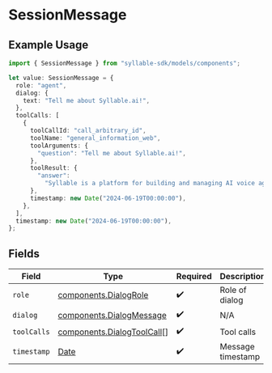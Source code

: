 # SessionMessage

## Example Usage

```typescript
import { SessionMessage } from "syllable-sdk/models/components";

let value: SessionMessage = {
  role: "agent",
  dialog: {
    text: "Tell me about Syllable.ai!",
  },
  toolCalls: [
    {
      toolCallId: "call_arbitrary_id",
      toolName: "general_information_web",
      toolArguments: {
        "question": "Tell me about Syllable.ai!",
      },
      toolResult: {
        "answer":
          "Syllable is a platform for building and managing AI voice agents...",
      },
      timestamp: new Date("2024-06-19T00:00:00"),
    },
  ],
  timestamp: new Date("2024-06-19T00:00:00"),
};
```

## Fields

| Field                                                                                         | Type                                                                                          | Required                                                                                      | Description                                                                                   | Example                                                                                       |
| --------------------------------------------------------------------------------------------- | --------------------------------------------------------------------------------------------- | --------------------------------------------------------------------------------------------- | --------------------------------------------------------------------------------------------- | --------------------------------------------------------------------------------------------- |
| `role`                                                                                        | [components.DialogRole](../../models/components/dialogrole.md)                                | :heavy_check_mark:                                                                            | Role of dialog                                                                                |                                                                                               |
| `dialog`                                                                                      | [components.DialogMessage](../../models/components/dialogmessage.md)                          | :heavy_check_mark:                                                                            | N/A                                                                                           |                                                                                               |
| `toolCalls`                                                                                   | [components.DialogToolCall](../../models/components/dialogtoolcall.md)[]                      | :heavy_check_mark:                                                                            | Tool calls                                                                                    |                                                                                               |
| `timestamp`                                                                                   | [Date](https://developer.mozilla.org/en-US/docs/Web/JavaScript/Reference/Global_Objects/Date) | :heavy_check_mark:                                                                            | Message timestamp                                                                             | 2024-06-19T00:00:00                                                                           |